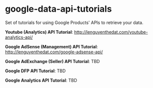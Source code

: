 # google-data-api-tutorials
Set of tutorials for using Google Products' APIs to retrieve your data.

**Youtube (Analytics) API Tutorial**: http://lenguyenthedat.com/youtube-analytics-api/

**Google AdSense (Management) API Tutorial**: http://lenguyenthedat.com/google-adsense-api/

**Google AdExchange (Seller) API Tutorial**: TBD

**Google DFP API Tutorial**: TBD

**Google Analytics API Tutorial**: TBD
